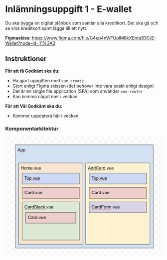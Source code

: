 # Inlämningsuppgift 1 - E-wallet

Du ska bygga en digital plånbok som samlar alla kreditkort. Det ska gå och se sina kreditkort samt lägga till ett nytt.


**Figmaskiss:** https://www.figma.com/file/G4ep4nWFUplM8kXEntq83C/E-Wallet?node-id=11%3A2

## Instruktioner

**För att få Godkänt ska du:**
* Ha gjort uppgiften med ```vue create```
* Gjort enligt Figma skissen (det behöver inte vara exakt enligt design)
* Det är en single file application (SPA) som använder ```vue-router```
* Kan komma något mer i veckan

**För att Väl Godkänt ska du:**
* Kommer uppdatera här i veckan



### Komponentarkitektur

![alt text](components-e-wallet.png)
